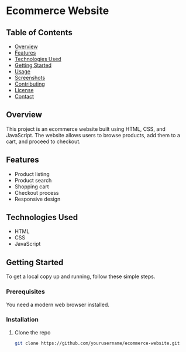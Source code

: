 # Ecommerce Website

## Table of Contents
- [Overview](#overview)
- [Features](#features)
- [Technologies Used](#technologies-used)
- [Getting Started](#getting-started)
- [Usage](#usage)
- [Screenshots](#screenshots)
- [Contributing](#contributing)
- [License](#license)
- [Contact](#contact)

## Overview
This project is an ecommerce website built using HTML, CSS, and JavaScript. The website allows users to browse products, add them to a cart, and proceed to checkout.

## Features
- Product listing
- Product search
- Shopping cart
- Checkout process
- Responsive design

## Technologies Used
- HTML
- CSS
- JavaScript

## Getting Started
To get a local copy up and running, follow these simple steps.

### Prerequisites
You need a modern web browser installed.

### Installation
1. Clone the repo
   ```sh
   git clone https://github.com/yourusername/ecommerce-website.git

